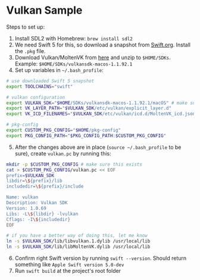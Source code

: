 # Vulkan Sample

Steps to set up:

1. Install SDL2 with Homebrew: `brew install sdl2`
1. We need Swift 5 for this, so download a snapshot from [Swift.org](https://swift.org/download/#snapshots). Install the `.pkg` file.
1. Download Vulkan/MoltenVK from [here](https://vulkan.lunarg.com/sdk/home#mac) and unzip to `$HOME/SDKs`. Example: `$HOME/SDKs/vulkansdk-macos-1.1.92.1`
1. Set up variables in `~/.bash_profile`:
```sh
# use downloaded Swift 5 snapshot
export TOOLCHAINS="swift" 

# vulkan configuration
export VULKAN_SDK="$HOME/SDKs/vulkansdk-macos-1.1.92.1/macOS" # make sure this matches the downloaded version
export VK_LAYER_PATH="$VULKAN_SDK/etc/vulkan/explicit_layer.d"
export VK_ICD_FILENAMES="$VULKAN_SDK/etc/vulkan/icd.d/MoltenVK_icd.json"

# pkg-config
export CUSTOM_PKG_CONFIG="$HOME/pkg-config"
export PKG_CONFIG_PATH="$PKG_CONFIG_PATH:$CUSTOM_PKG_CONFIG"
```
5. After the changes above are in place (`source ~/.bash_profile` to be sure), create `vulkan.pc` by running this:
```sh
mkdir -p $CUSTOM_PKG_CONFIG # make sure this exists
cat > $CUSTOM_PKG_CONFIG/vulkan.pc << EOF
prefix=$VULKAN_SDK
libdir=\${prefix}/lib
includedir=\${prefix}/include

Name: vulkan
Description: Vulkan SDK
Version: 1.0.69
Libs: -L\${libdir} -lvulkan
Cflags: -I\${includedir}
EOF

# if you have a better way of doing this, let me know
ln -s $VULKAN_SDK/lib/libvulkan.1.dylib /usr/local/lib 
ln -s $VULKAN_SDK/lib/libMoltenVK.dylib /usr/local/lib
```
6. Confirm right Swift version by running `swift --version`. Should return something like `Apple Swift version 5.0-dev`
7. Run `swift build` at the project's root folder

